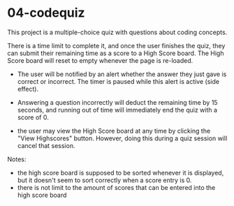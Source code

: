# 04-codequiz

This project is a multiple-choice quiz with questions about coding concepts.

There is a time limit to complete it, and once the user finishes the quiz, they can submit their remaining time as a score to a High Score board. The High Score board will reset to empty whenever the page is re-loaded.

- The user will be notified by an alert whether the answer they just gave is correct or incorrect. The timer is paused while this alert is active (side effect).

- Answering a question incorrectly will deduct the remaining time by 15 seconds, and running out of time will immediately end the quiz with a score of 0.

- the user may view the High Score board at any time by clicking the "View Highscores" button. However, doing this during a quiz session will cancel that session.

Notes:
- the high score board is supposed to be sorted whenever it is displayed, but it doesn't seem to sort correctly when a score entry is 0.
- there is not limit to the amount of scores that can be entered into the high score board